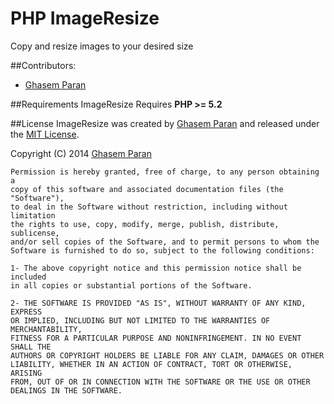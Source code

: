 PHP ImageResize
===========

Copy and resize images to your desired size


##Contributors:
- [Ghasem Paran](http://khabargir.ir)  

##Requirements
ImageResize Requires **PHP >= 5.2**  

##License
ImageResize was created by [Ghasem Paran](http://khabargir.ir) and released under the [MIT License](http://opensource.org/licenses/mit-license.php).

Copyright (C) 2014 [Ghasem Paran](http://khabargir.ir)

    Permission is hereby granted, free of charge, to any person obtaining a
    copy of this software and associated documentation files (the "Software"),
    to deal in the Software without restriction, including without limitation
    the rights to use, copy, modify, merge, publish, distribute, sublicense,
    and/or sell copies of the Software, and to permit persons to whom the
    Software is furnished to do so, subject to the following conditions:

    1- The above copyright notice and this permission notice shall be included
    in all copies or substantial portions of the Software.
    
    2- THE SOFTWARE IS PROVIDED "AS IS", WITHOUT WARRANTY OF ANY KIND, EXPRESS
    OR IMPLIED, INCLUDING BUT NOT LIMITED TO THE WARRANTIES OF MERCHANTABILITY,
    FITNESS FOR A PARTICULAR PURPOSE AND NONINFRINGEMENT. IN NO EVENT SHALL THE
    AUTHORS OR COPYRIGHT HOLDERS BE LIABLE FOR ANY CLAIM, DAMAGES OR OTHER
    LIABILITY, WHETHER IN AN ACTION OF CONTRACT, TORT OR OTHERWISE, ARISING
    FROM, OUT OF OR IN CONNECTION WITH THE SOFTWARE OR THE USE OR OTHER
    DEALINGS IN THE SOFTWARE.
